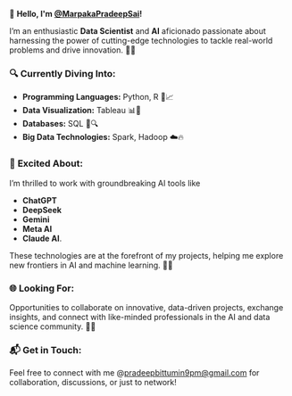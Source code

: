 👋 **Hello, I'm [@MarpakaPradeepSai](https://github.com/MarpakaPradeepSai)!**

I’m an enthusiastic **Data Scientist** and **AI** aficionado passionate about harnessing the power of cutting-edge technologies to tackle real-world problems and drive innovation. 🚀✨

### 🔍 **Currently Diving Into:**

- **Programming Languages:** Python, R 🐍📈
- **Data Visualization:** Tableau 📊🎨
- **Databases:** SQL 💾🔍
- **Big Data Technologies:** Spark, Hadoop ☁️🔥

### 🤖 **Excited About:**

I’m thrilled to work with groundbreaking AI tools like 
- **ChatGPT**
- **DeepSeek**
- **Gemini**
- **Meta AI**
- **Claude AI**.

These technologies are at the forefront of my projects, helping me explore new frontiers in AI and machine learning. 🌟🔬

### 🌐 **Looking For:**

Opportunities to collaborate on innovative, data-driven projects, exchange insights, and connect with like-minded professionals in the AI and data science community. 🤝🚀

### 📬 **Get in Touch:**

Feel free to connect with me @pradeepbittumin9pm@gmail.com for collaboration, discussions, or just to network!
